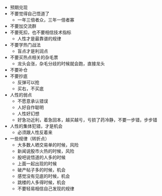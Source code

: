 - 预期兑现
- 不要觉得自己悟道了
	- 一年三倍者众，三年一倍者寡
- 不要加交流群
- 不要死扣，也不要相信技术指标
	- 人性才是最靠谱的规律
- 不要学热门战法
	- 盲点才是利润点
- 不要买热点相关的杂毛票
	- 龙头会涨，杂毛分歧的时候就会跑，直接龙头
- 不要补仓
- 不要抄底
	- 反弹可以抢
	- 买右，不买底
- 人性的弱点
	- 不愿意承认错误
	- 人好自作聪明
	- 人性好幻想
	- 好急功近利，着急回本，越买越亏，亏损了药冷静，不要一步错，步步错
- 人性的集体犯错，才是机会
	- 必须跟人性反着来
- 一些规律（转折点）
	- 大多数人晒交易单的时候，风险
	- 新闻说股市火热的时候，风险
	- 股吧说悟道的人多的时候
	- 上面一起出现的时候
	- 破产帖子多的时候，机会
	- 感觉没有见底的时候，机会
	- 跳楼的人多得时候，机会
	- 不要轻易相信自己发现的规律
